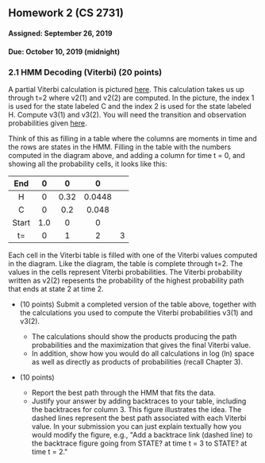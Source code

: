 ## Homework 2 (CS 2731)
#### Assigned: September 26, 2019
#### Due: October 10, 2019 (midnight)

### 2.1 HMM Decoding (Viterbi) (20 points)

A partial Viterbi calculation is pictured 
[here](https://gawron.sdsu.edu/compling/course_core/comp_ling_assignments/_images/viterbi_computation.jpg). 
This calculation takes us up through t=2 where v2(1) and v2(2) are computed. 
In the picture, the index 1 is used for the state labeled C and the index 2 is used for the 
state labeled H. Compute v3(1) and v3(2). 
You will need the transition and observation probabilities given 
[here](http://people.cs.pitt.edu/~litman/courses/cs2731/hw/hw2/hmm.pdf).

Think of this as filling in a table where the columns are moments in time and the rows are states in the HMM. 
Filling in the table with the numbers computed in the diagram above, and adding a column 
for time t = 0, and showing all the probability cells, it looks like this:<br/>

|  End  |  0  |   0  |    0   |   |
|:-----:|:---:|:----:|:------:|:-:|
|   H   |  0  | 0.32 | 0.0448 |   |
|   C   |  0  |  0.2 |  0.048 |   |
| Start | 1.0 |   0  |    0   |   |
|   t=  |  0  |   1  |    2   | 3 |

Each cell in the Viterbi table is filled with one of the Viterbi values computed in the diagram. 
Like the diagram, the table is complete through t=2. 
The values in the cells represent Viterbi probabilities. 
The Viterbi probability written as v2(2) repesents the probability of the highest probability path that ends at state 2 at time 2.

* (10 points) Submit a completed version of the table above, together with the calculations you used to compute the Viterbi probabilities v3(1) and v3(2).
  * The calculations should show the products producing the path probabilities and the maximization that gives the final Viterbi value.
  * In addition, show how you would do all calculations in log (ln) space as well as directly as products of probabilities (recall Chapter 3). 

* (10 points) 
  * Report the best path through the HMM that fits the data.
  * Justify your answer by adding backtraces to your table, including the backtraces for column 3. This figure illustrates the idea. The dashed lines represent the best path associated with each Viterbi value. In your submission you can just explain textually how you would modify the figure, e.g., "Add a backtrace link (dashed line) to the backtrace figure going from STATE? at time t = 3 to STATE? at time t = 2." 
